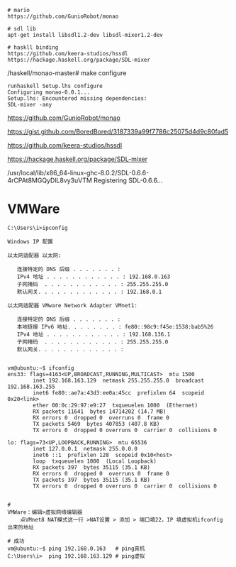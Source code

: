 

```
# mario
https://github.com/GunioRobot/monao

# sdl lib
apt-get install libsdl1.2-dev libsdl-mixer1.2-dev

# haskll binding
https://github.com/keera-studios/hssdl
https://hackage.haskell.org/package/SDL-mixer

```

/haskell/monao-master# make configure

```
runhaskell Setup.lhs configure
Configuring monao-0.0.1...
Setup.lhs: Encountered missing dependencies:
SDL-mixer -any
```


https://github.com/GunioRobot/monao

https://gist.github.com/BoredBored/3187339a99f7786c25075d4d9c80fad5

https://github.com/keera-studios/hssdl

https://hackage.haskell.org/package/SDL-mixer



/usr/local/lib/x86_64-linux-ghc-8.0.2/SDL-0.6.6-4rCPAt8MGQyDlL8vy3uVTM
Registering SDL-0.6.6...



# VMWare



```
C:\Users\i>ipconfig

Windows IP 配置

以太网适配器 以太网:

   连接特定的 DNS 后缀 . . . . . . . :
   IPv4 地址 . . . . . . . . . . . . : 192.168.0.163
   子网掩码  . . . . . . . . . . . . : 255.255.255.0
   默认网关. . . . . . . . . . . . . : 192.168.0.1

以太网适配器 VMware Network Adapter VMnet1:

   连接特定的 DNS 后缀 . . . . . . . :
   本地链接 IPv6 地址. . . . . . . . : fe80::98c9:f45e:1538:bab5%26
   IPv4 地址 . . . . . . . . . . . . : 192.168.136.1
   子网掩码  . . . . . . . . . . . . : 255.255.255.0
   默认网关. . . . . . . . . . . . . :


vm@ubuntu:~$ ifconfig
ens33: flags=4163<UP,BROADCAST,RUNNING,MULTICAST>  mtu 1500
        inet 192.168.163.129  netmask 255.255.255.0  broadcast 192.168.163.255
        inet6 fe80::ae7a:43d3:ee0a:45cc  prefixlen 64  scopeid 0x20<link>
        ether 00:0c:29:97:e9:27  txqueuelen 1000  (Ethernet)
        RX packets 11641  bytes 14714202 (14.7 MB)
        RX errors 0  dropped 0  overruns 0  frame 0
        TX packets 5469  bytes 407853 (407.8 KB)
        TX errors 0  dropped 0 overruns 0  carrier 0  collisions 0

lo: flags=73<UP,LOOPBACK,RUNNING>  mtu 65536
        inet 127.0.0.1  netmask 255.0.0.0
        inet6 ::1  prefixlen 128  scopeid 0x10<host>
        loop  txqueuelen 1000  (Local Loopback)
        RX packets 397  bytes 35115 (35.1 KB)
        RX errors 0  dropped 0  overruns 0  frame 0
        TX packets 397  bytes 35115 (35.1 KB)
        TX errors 0  dropped 0 overruns 0  carrier 0  collisions 0


# 
VMWare：编辑>虚拟网络编辑器
	点VMnet8 NAT模式这一行 >NAT设置 > 添加 > 端口填22，IP 填虚拟机ifconfig 出来的地址
	
# 成功
vm@ubuntu:~$ ping 192.168.0.163   # ping真机
C:\Users\i>  ping 192.168.163.129 # ping虚拟


```

